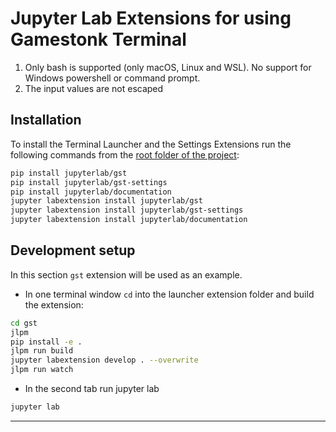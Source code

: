 # Jupyter Lab Extensions for using Gamestonk Terminal

1. Only bash is supported (only macOS, Linux and WSL). No support for Windows powershell or command prompt.
2. The input values are not escaped

## Installation

To install the Terminal Launcher and the Settings Extensions run the following commands from the [root folder of the project](/):

```bash
pip install jupyterlab/gst
pip install jupyterlab/gst-settings
pip install jupyterlab/documentation
jupyter labextension install jupyterlab/gst
jupyter labextension install jupyterlab/gst-settings
jupyter labextension install jupyterlab/documentation
```

## Development setup

In this section `gst` extension will be used as an example.

- In one terminal window `cd` into the launcher extension folder and build the extension:

```bash
cd gst
jlpm
pip install -e .
jlpm run build
jupyter labextension develop . --overwrite
jlpm run watch
```

- In the second tab run jupyter lab

```bash
jupyter lab
```

---
